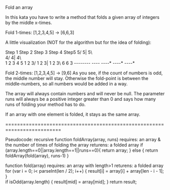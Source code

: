 Fold an array

In this kata you have to write a method that folds a given array of integers by the middle x-times.

Fold 1-times:
[1,2,3,4,5] -> [6,6,3]

A little visualization (NOT for the algorithm but for the idea of folding):

 Step 1         Step 2        Step 3       Step 4       Step5
                     5/           5|         5\          
                    4/            4|          4\      
1 2 3 4 5      1 2 3/         1 2 3|       1 2 3\       6 6 3
----*----      ----*          ----*        ----*        ----*


Fold 2-times:
[1,2,3,4,5] -> [9,6]
As you see, if the count of numbers is odd, the middle number will stay. Otherwise the fold-point is between the middle-numbers, so all numbers would be added in a way.

The array will always contain numbers and will never be null. The parameter runs will always be a positive integer greater than 0 and says how many runs of folding your method has to do.

If an array with one element is folded, it stays as the same array.

=========================================================================

Pseudocode: recursive
function foldArray(array, runs)
requires: an array & the number of times of folding the array
returens: a folded array
    if (array.length==0||array.length==1||runs==0){
        return array;
    }  else {
        return foldArray(fold(array), runs-1)
    }
    
function fold(array)
requires: an array with length>1
returens: a folded array      
    for (var i = 0; i< parseInt(len / 2); i++) {
            result[i] = array[i] + array[len - i - 1];
        }    
    if isOdd(array.length) {
        result[mid] = array[mid];
    }
    return result;
